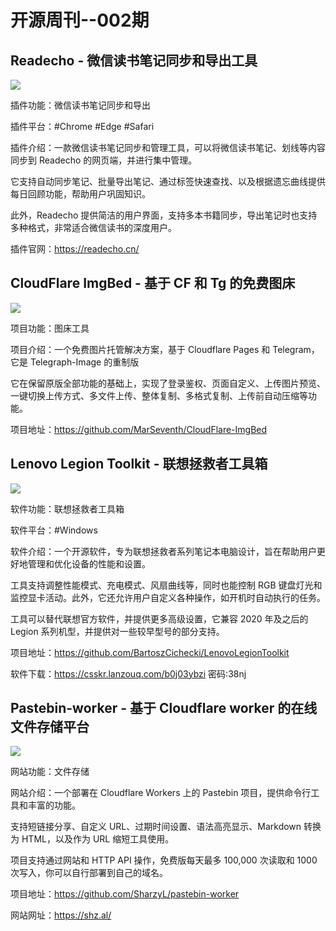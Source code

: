 # 开源周刊--002期

## Readecho - 微信读书笔记同步和导出工具

![](https://img.pknote.top/blog/202501030850177.webp-m)

插件功能：微信读书笔记同步和导出

插件平台：#Chrome #Edge #Safari

插件介绍：一款微信读书笔记同步和管理工具，可以将微信读书笔记、划线等内容同步到 Readecho 的网页端，并进行集中管理。

它支持自动同步笔记、批量导出笔记、通过标签快速查找、以及根据遗忘曲线提供每日回顾功能，帮助用户巩固知识。

此外，Readecho 提供简洁的用户界面，支持多本书籍同步，导出笔记时也支持多种格式，非常适合微信读书的深度用户。

插件官网：https://readecho.cn/

## CloudFlare ImgBed - 基于 CF 和 Tg 的免费图床

![](https://img.pknote.top/blog/202501030841649.webp-m)

项目功能：图床工具

项目介绍：一个免费图片托管解决方案，基于 Cloudflare Pages 和 Telegram，它是 Telegraph-Image 的重制版

它在保留原版全部功能的基础上，实现了登录鉴权、页面自定义、上传图片预览、一键切换上传方式、多文件上传、整体复制、多格式复制、上传前自动压缩等功能。

项目地址：https://github.com/MarSeventh/CloudFlare-ImgBed

## Lenovo Legion Toolkit - 联想拯救者工具箱

![](https://img.pknote.top/blog/202501030840013.webp-m)

软件功能：联想拯救者工具箱

软件平台：#Windows

软件介绍：一个开源软件，专为联想拯救者系列笔记本电脑设计，旨在帮助用户更好地管理和优化设备的性能和设置。

工具支持调整性能模式、充电模式、风扇曲线等，同时也能控制 RGB 键盘灯光和监控显卡活动。此外，它还允许用户自定义各种操作，如开机时自动执行的任务。

工具可以替代联想官方软件，并提供更多高级设置，它兼容 2020 年及之后的 Legion 系列机型，并提供对一些较早型号的部分支持。

项目地址：https://github.com/BartoszCichecki/LenovoLegionToolkit

软件下载：https://csskr.lanzouq.com/b0j03ybzi 密码:38nj

## Pastebin-worker - 基于 Cloudflare worker 的在线文件存储平台

![](https://img.pknote.top/blog/202501030845944.webp-m)

网站功能：文件存储

网站介绍：一个部署在 Cloudflare Workers 上的 Pastebin 项目，提供命令行工具和丰富的功能。

支持短链接分享、自定义 URL、过期时间设置、语法高亮显示、Markdown 转换为 HTML，以及作为 URL 缩短工具使用。

项目支持通过网站和 HTTP API 操作，免费版每天最多 100,000 次读取和 1000 次写入，你可以自行部署到自己的域名。

项目地址：https://github.com/SharzyL/pastebin-worker

网站网址：https://shz.al/